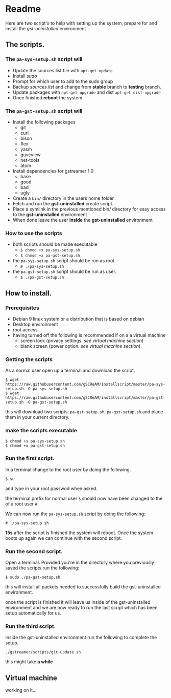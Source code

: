 # Readme
Here are two script's to help with setting up the system, prepare for and install the _gst-uninstalled_ environment

## The scripts.
### The `pa-sys-setup.sh` script will

* Update the sources.list file with `apt-get update`
* Install _sudo_
* Prompt for which user to add to the sudo group
* Backup _sources.list_ and change from __stable__ branch to __testing__ branch.
* Update packages with `apt-get upgrade` and dist `apt-get dist-upgrade`
* Once finished __reboot__ the system.

### The `pa-gst-setup.sh` script will

* Install the following packages
  * git
  * curl
  * bison
  * flex
  * yasm
  * guvcview
  * net-tools
  * atom
* Install dependencies for gstreamer 1.0
  * base
  * good
  * bad
  * ugly
* Create a `bin/` directory in the users home folder
* Fetch and run the __gst-uninstalled__ create script.
* Place a symlink in the previous mentioned bin/ directory for easy access to the __gst-uninstalled__ environment
* When done leave the user __inside__ the __gst-uninstalled__ environment

### How to use the scripts
* both scripts should be made executable
  * `$ chmod +x pa-sys-setup.sh`
  * `$ chmod +x pa-gst-setup.sh`
* the `pa-sys-setup.sh` script should be run as root.
  * `# ./pa-sys-setup.sh`
* the `pa-gst-setup.sh` script should be run as user.
  * `$ ./pa-gst-setup.sh`

## How to install.
### Prerequisites
* Debian 9 linux system or a distribution that is based on debian
* Desktop environment
* root access
* having turned off the following is recommended if on a a virtual machine
  * screen lock (privacy settings. _see virtual machine section_)
  * blank screen (power option. _see virtual machine section_)

### Getting the scripts
As a normal user open up a terminal and download the script.
```
$ wget https://raw.githubusercontent.com/gSCReAM/installscript/master/pa-sys-setup.sh -O pa-sys-setup.sh
$ wget https://raw.githubusercontent.com/gSCReAM/installscript/master/pa-gst-setup.sh -O pa-gst-setup.sh

```
this will download two scripts: `pa-gst-setup.sh`, `pa-gst-setup.sh` and place them in your current directory.

### make the scripts executable
```
$ chmod +x pa-sys-setup.sh
$ chmod +x pa-gst-setup.sh
```

### Run the first script.
In a terminal change to the root user by doing the following.
```
$ su
```
and type in your root passwod when asked.

the terminal prefix for normal user `$` should now have been changed to the of a root user `#`

We can now run the `pa-sys-setup.sh` script by doing the following:
```
# ./pa-sys-setup.sh
```
__15s__ after the script is finished the system will reboot.
Once the system boots up again we can continue with the second script.

### Run the second script.
Open a terminal. Provided you're in the directory where you previously saved the scripts run the following:
```
$ sudo ./pa-gst-setup.sh
```
this will install all packets needed to successfully build the gst-uninstalled environment.

once the script is finished it will leave us inside of the gst-uninstalled environment and we are now ready to run the last script which has been setup automatically for us.

### Run the third script.
Inside the gst-uninstalled environment run the following to complete the setup.
```
./gstreamer/scripts/git-update.sh
```
this might take __a while__

## Virtual machine
working on it...
